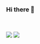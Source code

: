 ### Hi there 👋

<!--
**ZyGout/ZyGout** is a ✨ _special_ ✨ repository because its `README.md` (this file) appears on your GitHub profile.

Here are some ideas to get you started:

- 🔭 I’m currently working on ...
- 🌱 I’m currently learning ...
- 👯 I’m looking to collaborate on ...
- 🤔 I’m looking for help with ...
- 💬 Ask me about ...
- 📫 How to reach me: ...
- 😄 Pronouns: ...
- ⚡ Fun fact: ...
-->
<br/>
<br/>
<img src="https://github-readme-stats.vercel.app/api?username=ZyGout&show_icons=true&hide_border=true&theme=tokyonight"/>

<img src="https://github-readme-stats.vercel.app/api/top-langs/?username=ZyGout&theme=tokyonight"/>
